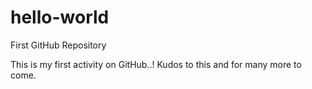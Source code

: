 # hello-world
First GitHub Repository

This is my first activity on GitHub..! Kudos to this and for many more to come.
